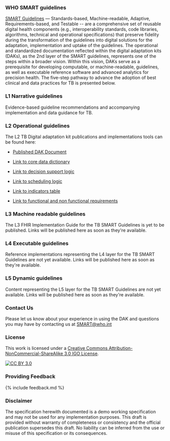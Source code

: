 <!---Note: Remove this below div element for releasing, only to maintain for main branch -->

### WHO SMART guidelines 
[SMART Guidelines](https://www.who.int/teams/digital-health-and-innovation/smart-guidelines/) — Standards-based, Machine-readable, Adaptive, Requirements-based, and Testable -- are a comprehensive set of reusable digital health components (e.g., interoperability standards, code libraries, algorithms, technical and operational specifications) that preserve fidelity during the transformation of the guidelines into digital solutions for the adaptation, implementation and uptake of the guidelines. The operational and standardized documentation reflected within the digital adaptation kits (DAKs), as the 2nd layer of the SMART guidelines, represents one of the steps within a broader vision. Within this vision, DAKs serve as a prerequisite for developing computable, or machine-readable, guidelines, as well as executable reference software and advanced analytics for precision health. The five-step pathway to advance the adoption of best clinical and data practices for TB is presented below.

### L1 Narrative guidelines
Evidence-based guideline recommendations and accompanying implementation and data guidance for TB.

### L2 Operational guidelines
The L2 TB Digital adaptation kit publications and implementations tools can be found here:

<!-- insert links inside the parentheses below --->
- [Published DAK Document](https://iris.who.int/handle/10665/376631)

- [Link to core data dictionary](smart.who.int/dak-tb/dictionary)
 
- [Link to decision support logic](smart.who.int/dak-tb/decision-logic)

- [Link to scheduling logic](/scheduling-logic)

- [Link to indicators table](smart.who.int/dak-tb/indicators)
 
- [Link to functional and non functional requirements](smart.who.int/dak-tb/system-requirements)

### L3 Machine readable guidelines
The L3 FHIR Implementation Guide for the TB SMART Guidelines is yet to be published. Links will be published here as soon as they're available.

### L4 Executable guidelines
Reference implementations representing the L4 layer for the TB SMART Guidelines are not yet available. Links will be published here as soon as they're available.

### L5 Dynamic guidelines
Content representing the L5 layer for the TB SMART Guidelines are not yet available. Links will be published here as soon as they're available.

### Contact Us
<p>Please let us know about your experience in using the DAK and questions you may have by contacting us at <a href= "mailto:SMART@who.int?subject = DAK Feedback">SMART@who.int</a></p>

### License
This work is licensed under a
[Creative Commons Attribution-NonCommercial-ShareAlike 3.0 IGO License][cc-by].

[![CC BY 3.0][cc-by-image]][cc-by]

[cc-by]: http://creativecommons.org/licenses/by-nc-sa/3.0/igo/
[cc-by-image]: https://i.creativecommons.org/l/by-nc-sa/3.0/igo/88x31.png
[cc-by-shield]: https://img.shields.io/badge/License-CC%20BY%203.0-lightgrey.svg

### Providing Feedback
{% include feedback.md %}

<!-- for main branch of DAK repos only, remove while releases -->
### Disclaimer
The specification herewith documented is a demo working specification and may not be used for any implementation purposes. This draft is provided without warranty of completeness or consistency and the official publication supersedes this draft. No liability can be inferred from the use or misuse of this specification or its consequences.
